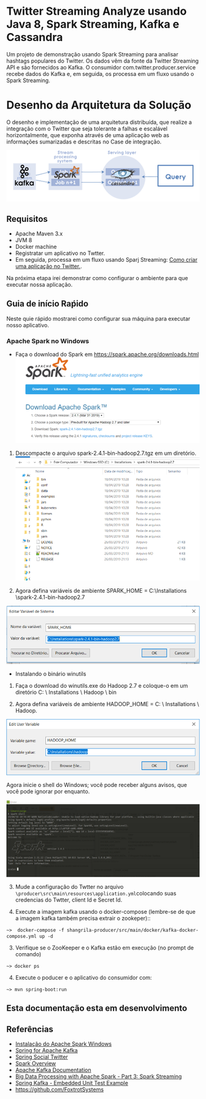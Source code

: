 # Twitter Streaming Analyze usando Java 8, Spark Streaming, Kafka e Cassandra



Um projeto de demonstração usando Spark Streaming para analisar hashtags populares do Twitter.
Os dados vêm da fonte da Twitter Streaming API e são fornecidos ao Kafka.
O consumidor com.twitter.producer.service recebe dados do Kafka e, em seguida, os processa em um fluxo usando o Spark Streaming.

# Desenho da Arquitetura da Solução



O desenho e implementação de uma arquitetura distribuída, que realize a integração com o Twitter que seja tolerante a falhas e escalável horizontalmente, que exponha através de uma aplicação web as informações sumarizadas e descritas no Case de integração.


![Alt text](images/Arquitetura.png)


## Requisitos
* Apache Maven 3.x
* JVM 8
* Docker machine
* Registratar um aplicativo no Twtter.
* Em seguida, processa em um fluxo usando Sparj Streaming: [Como criar uma aplicação no Twitter.](http://docs.inboundnow.com/guide/create-twitter-application/).

Na próxima etapa irei demonstrar como configurar o ambiente para que executar nossa aplicação. 




## Guia de início Raṕido

Neste quie rápido mostrarei como configurar sua máquina para executar nosso aplicativo.

### Apache Spark no Windows

* Faça o download do Spark em  https://spark.apache.org/downloads.html  ![Alt text](images/downloads-apache-spark.png)

1. Descompacte o arquivo spark-2.4.1-bin-hadoop2.7.tgz em um diretório.
![Alt text](images/sparkinstallation.png)

2. Agora defina variáveis de ambiente SPARK_HOME = C:\Installations \spark-2.4.1-bin-hadoop2.7

![Alt text](images/spark_env.png)

* Instalando o binário winutils


1. Faça o download do winutils.exe do Hadoop 2.7   e coloque-o em um diretório C: \ Installations \ Hadoop \ bin

2. Agora defina variáveis de ambiente HADOOP_HOME = C: \ Installations \ Hadoop.

![Alt text](images/hadoop_env.png)

Agora inicie o shell do Windows; você pode receber alguns avisos, que você pode ignorar por enquanto.

![Alt text](images/spark_install_sucess.png)




 
3. Mude a configuração do Twtter no arquivo `\producer\src\main\resources\application.yml`colocando suas credencias do Twtter, client Id e Secret Id.

3. Execute a imagem kafka usando o docker-compose (lembre-se de que a imagem kafka também precisa extrair o zookeper):: 

```
~>  docker-compose -f shangrila-producer/src/main/docker/kafka-docker-compose.yml up -d   
```


3. Verifique se o ZooKeeper e o Kafka estão em execução (no prompt de comando)


```
~> docker ps 
```

4. Execute o poducer e o aplicativo do consumidor com:

```
~> mvn spring-boot:run
```


## Esta documentação esta em desenvolvimento

## Referências
* [Instalação do Apache Spark Windows](https://dzone.com/articles/working-on-apache-spark-on-windows)
* [Spring for Apache Kafka](https://projects.spring.io/spring-kafka/)
* [Spring Social Twitter](http://projects.spring.io/spring-social-twitter/)
* [Spark Overview](http://spark.apache.org/docs/latest/)
* [Apache Kafka Documentation](http://kafka.apache.org/documentation.html)
* [Big Data Processing with Apache Spark - Part 3: Spark Streaming](https://www.infoq.com/articles/apache-spark-streaming)
* [Spring Kafka - Embedded Unit Test Example](https://www.codenotfound.com/spring-kafka-embedded-unit-test-example.html)
* https://github.com/FoxtrotSystems
